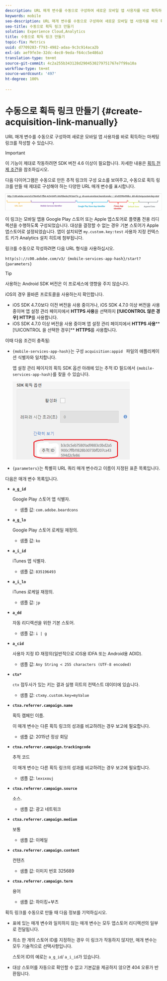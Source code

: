 ```yaml
---
description: URL 매개 변수를 수동으로 구성하여 새로운 모바일 앱 사용자를 바로 획득하는 마케팅 링크를 작성할 수 있습니다.
keywords: mobile
seo-description: URL 매개 변수를 수동으로 구성하여 새로운 모바일 앱 사용자를 바로 획득하는 마케팅 링크를 작성할 수 있습니다.
seo-title: 수동으로 획득 링크 만들기
solution: Experience Cloud,Analytics
title: 수동으로 획득 링크 만들기
topic-fix: Metrics
uuid: d7709203-f793-4982-adaa-9c3c914aca2b
exl-id: aef9fe3e-32dc-4ec0-9eda-f64cc5e486a3
translation-type: tm+mt
source-git-commit: 4c2a255b343128d2904530279751767e7f99a10a
workflow-type: tm+mt
source-wordcount: '497'
ht-degree: 100%

---
```


# 수동으로 획득 링크 만들기 {#create-acquisition-link-manually}

URL 매개 변수를 수동으로 구성하여 새로운 모바일 앱 사용자를 바로 획득하는 마케팅 링크를 작성할 수 있습니다.

>[!IMPORTANT]
>
>이 기능이 제대로 작동하려면 SDK 버전 4.6 이상이 필요합니다. 자세한 내용은 [획득 전제 조건](/help/using/acquisition-main/c-acquisition-prerequisites.md)을 참조하십시오.

다음 다이어그램은 수동으로 만든 추적 링크의 구성 요소를 보여주고, 수동으로 획득 링크를 만들 때 제대로 구성해야 하는 다양한 URL 매개 변수를 표시합니다.

![](assets/acquisition_url.png)

이 링크는 모바일 앱용 Google Play 스토어 또는 Apple 앱스토어로 플랫폼 전용 리디렉션을 수행하도록 구성되었습니다. 대상을 결정할 수 없는 경우 기본 스토어가 Apple 앱스토어로 설정되었습니다. 앱이 설치되면 `my.custom.key:test` 사용자 지정 컨텍스트 키가 Analytics 설치 히트에 첨부됩니다.

링크를 수동으로 작성하려면 다음 URL 형식을 사용하십시오.

`http(s)://c00.adobe.com/v3/ {mobile-services-app-hash}/start? {parameters}`

>[!TIP]
>
>사용하는 Android SDK 버전은 이 프로세스에 영향을 주지 않습니다.

iOS의 경우 올바른 프로토콜을 사용하는지 확인합니다.

* iOS SDK 4.7.0보다 이전 버전을 사용 중이거나, iOS SDK 4.7.0 이상 버전을 사용 중이며 앱 설정 관리 페이지에서 **HTTPS 사용**&#x200B;을 선택하지 **[!UICONTROL 않은 경우]** **HTTP**&#x200B;를 사용합니다.
* iOS SDK 4.7.0 이상 버전을 사용 중이며 앱 설정 관리 페이지에서 **HTTPS 사용****[!UICONTROL 을 선택한 경우]** **HTTPS**&#x200B;를 사용합니다.

이때 다음 조건이 충족됨:

* `{mobile-services-app-hash}`는 구성 `acquisition:appid ` 파일의 애플리케이션 식별자와 일치합니다.

   앱 설정 관리 페이지의 획득 SDK 옵션 아래에 있는 추적 ID 필드에서 `{mobile-services-app-hash}`를 찾을 수 있습니다.

   ![](assets/tracking-id.png)

* `{parameters}`는 특별히 URL 쿼리 매개 변수라고 이름이 지정된 표준 목록입니다.

다음은 매개 변수 목록입니다.

* **`a_g_id`**

   Google Play 스토어 앱 식별자.

   * 샘플 값: `com.adobe.beardcons`

* **`a_g_lo`**

   Google Play 스토어 로케일 재정의.

   * 샘플 값: `ko`

* **`a_i_id`**

   iTunes 앱 식별자.

   * 샘플 값: `835196493`

* **`a_i_lo`**

   iTunes 로케일 재정의.

   * 샘플 값: `jp`

* **`a_dd`**

   자동 리디렉션을 위한 기본 스토어.

   * 샘플 값: `i | g`

* **`a_cid`**

   사용자 지정 ID 재정의(일반적으로 iOS용 IDFA 또는 Android용 ADID).

   * 샘플 값: `Any String < 255 characters (UTF-8 encoded)`

* **`ctx*`**

   `ctx` 접두사가 있는 키는 결과 실행 히트의 컨텍스트 데이터에 있습니다.

   * 샘플 값: `ctxmy.custom.key=myValue`

* **`ctxa.referrer.campaign.name`**

   획득 캠페인 이름.

   이 매개 변수는 다른 획득 링크의 성과를 비교하려는 경우 보고에 필요합니다.

   * 샘플 값: 2015년 정상 회담

* **`ctxa.referrer.campaign.trackingcode`**

   추적 코드

   이 매개 변수는 다른 획득 링크의 성과를 비교하려는 경우 보고에 필요합니다.

   * 샘플 값: `lexsxouj`

* **`ctxa.referrer.campaign.source`**

   소스.

   * 샘플 값: 광고 네트워크

* **`ctxa.referrer.campaign.medium`**

   보통

   * 샘플 값: 이메일

* **`ctxa.referrer.campaign.content`**

   컨텐츠

   * 샘플 값: 이미지 번호 325689

* **`ctxa.referrer.campaign.term`**

   용어

   * 샘플 값: 하이킹+부츠


획득 링크를 수동으로 만들 때 다음 정보를 기억하십시오.

* 표에 있는 매개 변수와 일치하지 않는 매개 변수는 모두 앱스토어 리디렉션의 일부로 전달됩니다.
* 최소 한 개의 스토어 ID를 지정하는 경우 이 링크가 작동하지 않지만, 매개 변수는 모두 기술적으로 선택사항입니다.

   스토어 ID의 예로는 `a_g_id`/ `a_i_id`가 있습니다.

* 대상 스토어를 자동으로 확인할 수 없고 기본값을 제공하지 않으면 404 오류가 반환됩니다.
